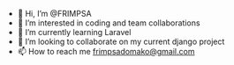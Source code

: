 - 👋 Hi, I’m @FRIMPSA
- 👀 I’m interested in coding and team collaborations
- 🌱 I’m currently learning Laravel
- 💞️ I’m looking to collaborate on my current django project
- 📫 How to reach me frimpsadomako@gmail.com

<!---
FRIMPSA/FRIMPSA is a ✨ special ✨ repository because its `README.md` (this file) appears on your GitHub profile.
You can click the Preview link to take a look at your changes.
--->
